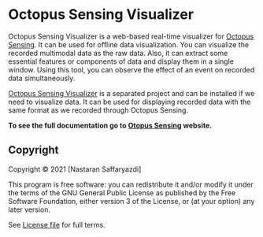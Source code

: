 Octopus Sensing Visualizer
==========================

Octopus Sensing Visualizer is a web-based real-time visualizer for [Octopus Sensing](https://octopus-sensing.nastaran-saffar.me/). 
It can be used for offline data visualization. You can visualize the recorded multimodal data as the raw data. Also, it can extract
some essential features or components of data and display them in a single window. Using this tool, you can observe the effect of an event on recorded data simultaneously.

[Octopus Sensing Visualizer](https://github.com/octopus-sensing/octopus-sensing-visualizer) is 
a separated project and can be installed if we need to visualize data. 
It can be used for displaying recorded data with
the same format as we recorded through Octopus Sensing.

**To see the full documentation go to [Otopus Sensing](https://octopus-sensing.nastaran-saffar.me/visualizer) website.**

Copyright
---------

Copyright © 2021 [Nastaran Saffaryazdi]

This program is free software: you can redistribute it and/or modify it under the terms of the GNU
General Public License as published by the Free Software Foundation, either version 3 of the
License, or (at your option) any later version.

See [License file](https://github.com/nastaran62/octopus-sensing/blob/master/LICENSE)  for full terms.